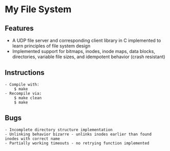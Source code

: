# My File System

## Features
  - A UDP file server and corresponding client library in C implemented to learn principles of file system design
  - Implemented support for bitmaps, inodes, inode maps, data blocks, directories, variable file sizes, and idempotent behavior (crash resistant)

## Instructions
	- Compile with:
		$ make
	- Recompile via:
		$ make clean
		$ make
    
## Bugs
	- Incomplete directory structure implementation
	- Unlinking behavior bizarre - unlinks inodes earlier than found inodes with correct name
	- Partially working timeouts - no retrying function implemented
